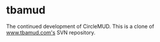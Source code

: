 tbamud
======
The continued development of CircleMUD. This is a clone of www.tbamud.com's SVN repository.
